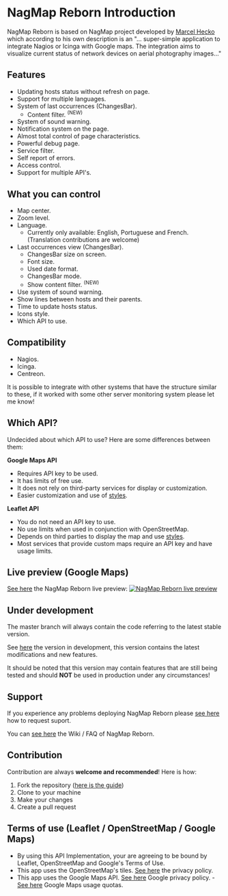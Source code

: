 # NagMap Reborn Introduction

NagMap Reborn is based on NagMap project developed by [Marcel Hecko](https://github.com/hecko) which according to his own description is an "... super-simple application to integrate Nagios or Icinga with Google maps. The integration aims to visualize current status of network devices on aerial photography images..."

## Features

* Updating hosts status without refresh on page.
* Support for multiple languages.
* System of last occurrences (ChangesBar).
  * Content filter. <sup>(NEW)</sup>
* System of sound warning.
* Notification system on the page.
* Almost total control of page characteristics.
* Powerful debug page.
* Service filter.
* Self report of errors.
* Access control.
* Support for multiple API's.

## What you can control

* Map center.
* Zoom level.
* Language.
  * Currently only available: English, Portuguese and French. (Translation contributions are welcome)
* Last occurrences view (ChangesBar).
  * ChangesBar size on screen.
  * Font size.
  * Used date format.
  * ChangesBar mode.
  * Show content filter. <sup>(NEW)</sup>
* Use system of sound warning.
* Show lines between hosts and their parents.
* Time to update hosts status.
* Icons style.
* Which API to use. 

## Compatibility

* Nagios.
* Icinga.
* Centreon.

It is possible to integrate with other systems that have the structure similar to these, if it worked with some other server monitoring system please let me know!

## Which API?
Undecided about which API to use? Here are some differences between them:

**Google Maps API**
* Requires API key to be used.
* It has limits of free use.
* It does not rely on third-party services for display or customization.
* Easier customization and use of [styles](https://github.com/jocafamaka/nagmapReborn/tree/master/styles#google-maps-api).

**Leaflet API**
* You do not need an API key to use.
* No use limits when used in conjunction with OpenStreetMap.
* Depends on third parties to display the map and use [styles](https://github.com/jocafamaka/nagmapReborn/tree/master/styles#leaflet-api).
* Most services that provide custom maps require an API key and have usage limits.

## Live preview (Google Maps)

[See here](https://jocafamaka.github.io) the NagMap Reborn live preview:
[![NagMap Reborn live preview](https://i.imgur.com/Mc26Pn5.png)](https://jocafamaka.github.io)

## Under development

The master branch will always contain the code referring to the latest stable version.

See [here](https://github.com/jocafamaka/nagmapReborn/developing) the version in development, this version contains the latest modifications and new features.

It should be noted that this version may contain features that are still being tested and should **NOT** be used in production under any circumstances!

## Support

If you experience any problems deploying NagMap Reborn please [see here](https://github.com/jocafamaka/nagmapReborn/wiki/How-to-request-support%3F) how to request suport.

You can [see here](https://github.com/jocafamaka/nagmapReborn/wiki/) the Wiki / FAQ of NagMap Reborn.

## Contribution

Contribution are always **welcome and recommended**! Here is how:

1. Fork the repository ([here is the guide](https://help.github.com/articles/fork-a-repo/))
1. Clone to your machine
1. Make your changes
1. Create a pull request

## Terms of use (Leaflet / OpenStreetMap / Google Maps)

* By using this API Implementation, your are agreeing to be bound by Leaflet, OpenStreetMap and Google's Terms of Use.
* This app uses the OpenStreetMap's tiles. [See here](https://wiki.osmfoundation.org/wiki/Privacy_Policy) the privacy policy.
* This app uses the Google Maps API. [See here](https://cloud.google.com/maps-platform/terms/) Google privacy policy. - [See here](https://developers.google.com/maps/documentation/javascript/usage) Google Maps usage quotas.
